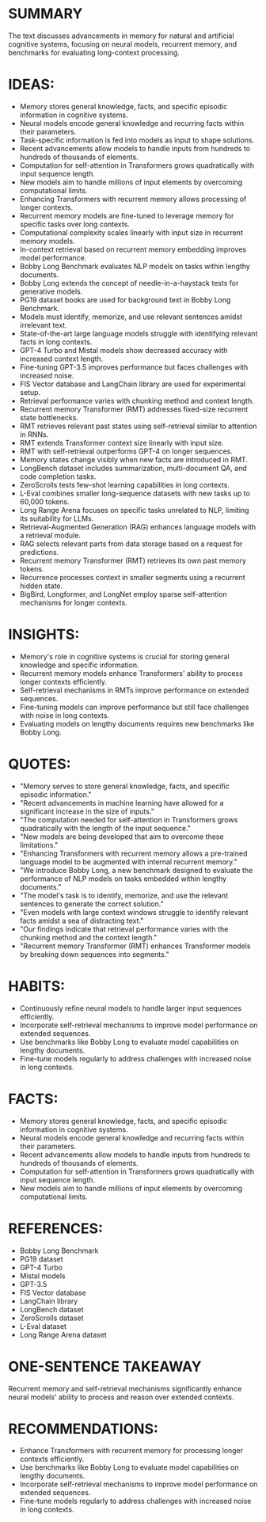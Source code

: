 # SUMMARY
The text discusses advancements in memory for natural and artificial cognitive systems, focusing on neural models, recurrent memory, and benchmarks for evaluating long-context processing.

# IDEAS:
- Memory stores general knowledge, facts, and specific episodic information in cognitive systems.
- Neural models encode general knowledge and recurring facts within their parameters.
- Task-specific information is fed into models as input to shape solutions.
- Recent advancements allow models to handle inputs from hundreds to hundreds of thousands of elements.
- Computation for self-attention in Transformers grows quadratically with input sequence length.
- New models aim to handle millions of input elements by overcoming computational limits.
- Enhancing Transformers with recurrent memory allows processing of longer contexts.
- Recurrent memory models are fine-tuned to leverage memory for specific tasks over long contexts.
- Computational complexity scales linearly with input size in recurrent memory models.
- In-context retrieval based on recurrent memory embedding improves model performance.
- Bobby Long Benchmark evaluates NLP models on tasks within lengthy documents.
- Bobby Long extends the concept of needle-in-a-haystack tests for generative models.
- PG19 dataset books are used for background text in Bobby Long Benchmark.
- Models must identify, memorize, and use relevant sentences amidst irrelevant text.
- State-of-the-art large language models struggle with identifying relevant facts in long contexts.
- GPT-4 Turbo and Mistal models show decreased accuracy with increased context length.
- Fine-tuning GPT-3.5 improves performance but faces challenges with increased noise.
- FIS Vector database and LangChain library are used for experimental setup.
- Retrieval performance varies with chunking method and context length.
- Recurrent memory Transformer (RMT) addresses fixed-size recurrent state bottlenecks.
- RMT retrieves relevant past states using self-retrieval similar to attention in RNNs.
- RMT extends Transformer context size linearly with input size.
- RMT with self-retrieval outperforms GPT-4 on longer sequences.
- Memory states change visibly when new facts are introduced in RMT.
- LongBench dataset includes summarization, multi-document QA, and code completion tasks.
- ZeroScrolls tests few-shot learning capabilities in long contexts.
- L-Eval combines smaller long-sequence datasets with new tasks up to 60,000 tokens.
- Long Range Arena focuses on specific tasks unrelated to NLP, limiting its suitability for LLMs.
- Retrieval-Augmented Generation (RAG) enhances language models with a retrieval module.
- RAG selects relevant parts from data storage based on a request for predictions.
- Recurrent memory Transformer (RMT) retrieves its own past memory tokens.
- Recurrence processes context in smaller segments using a recurrent hidden state.
- BigBird, Longformer, and LongNet employ sparse self-attention mechanisms for longer contexts.

# INSIGHTS:
- Memory's role in cognitive systems is crucial for storing general knowledge and specific information.
- Recurrent memory models enhance Transformers' ability to process longer contexts efficiently.
- Self-retrieval mechanisms in RMTs improve performance on extended sequences.
- Fine-tuning models can improve performance but still face challenges with noise in long contexts.
- Evaluating models on lengthy documents requires new benchmarks like Bobby Long.

# QUOTES:
- "Memory serves to store general knowledge, facts, and specific episodic information."
- "Recent advancements in machine learning have allowed for a significant increase in the size of inputs."
- "The computation needed for self-attention in Transformers grows quadratically with the length of the input sequence."
- "New models are being developed that aim to overcome these limitations."
- "Enhancing Transformers with recurrent memory allows a pre-trained language model to be augmented with internal recurrent memory."
- "We introduce Bobby Long, a new benchmark designed to evaluate the performance of NLP models on tasks embedded within lengthy documents."
- "The model's task is to identify, memorize, and use the relevant sentences to generate the correct solution."
- "Even models with large context windows struggle to identify relevant facts amidst a sea of distracting text."
- "Our findings indicate that retrieval performance varies with the chunking method and the context length."
- "Recurrent memory Transformer (RMT) enhances Transformer models by breaking down sequences into segments."

# HABITS:
- Continuously refine neural models to handle larger input sequences efficiently.
- Incorporate self-retrieval mechanisms to improve model performance on extended sequences.
- Use benchmarks like Bobby Long to evaluate model capabilities on lengthy documents.
- Fine-tune models regularly to address challenges with increased noise in long contexts.

# FACTS:
- Memory stores general knowledge, facts, and specific episodic information in cognitive systems.
- Neural models encode general knowledge and recurring facts within their parameters.
- Recent advancements allow models to handle inputs from hundreds to hundreds of thousands of elements.
- Computation for self-attention in Transformers grows quadratically with input sequence length.
- New models aim to handle millions of input elements by overcoming computational limits.

# REFERENCES:
- Bobby Long Benchmark
- PG19 dataset
- GPT-4 Turbo
- Mistal models
- GPT-3.5
- FIS Vector database
- LangChain library
- LongBench dataset
- ZeroScrolls dataset
- L-Eval dataset
- Long Range Arena dataset

# ONE-SENTENCE TAKEAWAY
Recurrent memory and self-retrieval mechanisms significantly enhance neural models' ability to process and reason over extended contexts.

# RECOMMENDATIONS:
- Enhance Transformers with recurrent memory for processing longer contexts efficiently.
- Use benchmarks like Bobby Long to evaluate model capabilities on lengthy documents.
- Incorporate self-retrieval mechanisms to improve model performance on extended sequences.
- Fine-tune models regularly to address challenges with increased noise in long contexts.